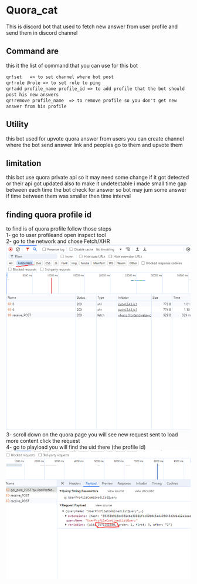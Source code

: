 # Quora_cat
This is discord bot that used to fetch new answer from user profile and send them in discord channel
## Command are
this it the list of command that you can use for this bot
```
qr!set   => to set channel where bot post
qr!role @role => to set role to ping 
qr!add profile_name profile_id => to add profile that the bot should post his new answers
qr!remove profile_name  => to remove profile so you don't get new answer from his profile
```
## Utility
this bot used for upvote quora answer from users you can create channel where the bot send answer link and peoples go to them and upvote them

## limitation
this bot use quora private api so it may need some change if it got detected or their api got updated also to make it undetectable i made small time gap between each time the bot check for answer
so bot may jum some answer if time between them was smaller then time interval

## finding quora profile id
to find is of quora profile follow those steps  
1- go to user profileand open inspect tool  
2- go to the network and chose Fetch/XHR  
![setting the inspect tool](image1.png)  
3- scroll down on the quora page you will see new request sent to load more content click the request  
4- go to playload you will find the uid there (the profile id)  
![getting profile id](image2.png)
